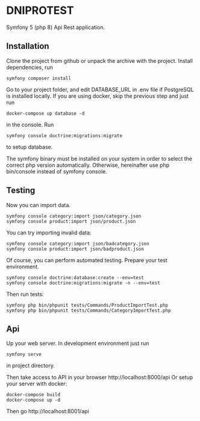 # DNIPROTEST
Symfony 5 (php 8) Api Rest application.
## Installation
Clone the project from github or unpack the archive with the project. 
Install dependencies, run
```console
symfony composer install
```

Go to your project folder, and edit DATABASE_URL in .env file if PostgreSQL is installed locally.
If you are using docker, skip the previous step and just run 
```console
docker-compose up database -d 
```
in the console.
Run
```console
symfony console doctrine:migrations:migrate 
```
to setup database.

The symfony binary must be installed on your system in order to select the correct php version automatically. Otherwise, hereinafter use php bin/console instead of symfony console.

## Testing
Now you can import data.
```console
symfony console category:import json/category.json
symfony console product:import json/product.json
```
You can try importing invalid data:
```console
symfony console category:import json/badcategory.json
symfony console product:import json/badproduct.json
```

Of course, you can perform automated testing.
Prepare your test environment.
```console
symfony console doctrine:database:create --env=test
symfony console doctrine:migrations:migrate -n --env=test
```
Then run tests:
```console
symfony php bin/phpunit tests/Commands/ProductImportTest.php
symfony php bin/phpunit tests/Commands/CategoryImportTest.php
```
## Api
Up your web server. In development environment just run
```console
symfony serve
```
in project directory.

Then take access to API in your browser http://localhost:8000/api
Or setup your server with docker:
```console
docker-compose build
docker-compose up -d 
```
Then go http://localhost:8001/api
